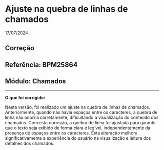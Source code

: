 # Ajuste na quebra de linhas de chamados
17/07/2024
## Correção
## Referência: BPM25864
## Módulo: Chamados
***

**O que foi corrigido:**

Nesta versão, foi realizado um ajuste na quebra de linhas de chamados. Anteriormente, quando não havia espaços entre os caracteres, a quebra de linha não ocorria corretamente, dificultando a visualização do conteúdo dos chamados. Com esta correção, a quebra de linha foi ajustada para garantir que o texto seja exibido de forma clara e legível, independentemente da presença de espaços entre os caracteres. Esta alteração melhora significativamente a experiência do usuário na visualização e leitura dos detalhes dos chamados.